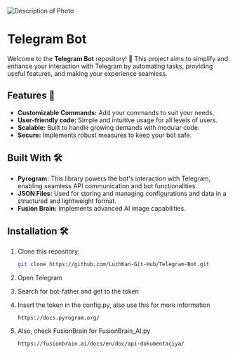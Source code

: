 ![Description of Photo]("https://blogger.googleusercontent.com/img/b/R29vZ2xl/AVvXsEh2mF9vSCghP634W8z8FshKsP0U4wSqwHucKBd01ezVWG3Hsr0Mh1ZhcnpXIMPruAD8GeUS5MjyfLjNhXYhu7VyGVT4l6rVTNGHY1j4_4GBkQhztWTIfwCkb4-7g_MBtL2cqJ_G4lYOtiRw/s1600/photo_2019-07-01_18-49-10.jpg")

# Telegram Bot
Welcome to the **Telegram Bot** repository! 🎉 This project aims to simplify and enhance your interaction with Telegram by automating tasks, providing useful features, and making your experience seamless.

## Features 🚀
- **Customizable Commands:** Add your commands to suit your needs.
- **User-friendly code:** Simple and intuitive usage for all levels of users.
- **Scalable:** Built to handle growing demands with modular code.
- **Secure:** Implements robust measures to keep your bot safe.

## Built With 🛠️
- **Pyrogram:** This library powers the bot's interaction with Telegram, enabling seamless API communication and bot functionalities.
- **JSON Files:** Used for storing and managing configurations and data in a structured and lightweight format.
- **Fusion Brain:** Implements advanced AI image capabilities.

## Installation 🛠️
1. Clone this repository:
   ```bash
   git clone https://github.com/LuchKan-Git-Hub/Telegram-Bot.git
2. Open Telegram

3. Search for bot-father and get to the token

4. Insert the token in the config.py, also use this for more information
   ```link
   https://docs.pyrogram.org/
5. Also, check FusionBrain for FusionBrain_AI.py
   ```link
   https://fusionbrain.ai/docs/en/doc/api-dokumentaciya/
